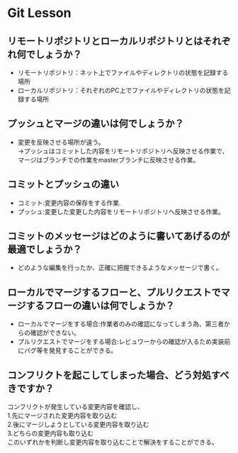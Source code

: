 # Git Lesson

## リモートリポジトリとローカルリポジトリとはそれぞれ何でしょうか？
 
* リモートリポジトリ：ネット上でファイルやディレクトリの状態を記録する場所
* ローカルリポジトリ：それぞれのPC上でファイルやディレクトリの状態を記録する場所
 
## プッシュとマージの違いは何でしょうか？
 
* 変更を反映させる場所が違う。  
→プッシュはコミットした内容をリモートリポジトリへ反映させる作業で、マージはブランチでの作業をmasterブランチに反映させる作業。
 
## コミットとプッシュの違い
 
* コミット:変更内容の保存をする作業.
* プッシュ:変更した変更した内容をリモートリポジトリへ反映させる作業。
 
## コミットのメッセージはどのように書いてあげるのが最適でしょうか？
 
* どのような編集を行ったか、正確に把握できるようなメッセージで書く。
 
## ローカルでマージするフローと、プルリクエストでマージするフローの違いは何でしょうか？
 
* ローカルでマージをする場合:作業者のみの確認になってしまう為、第三者からの確認ができない。
* プルリクエストでマージをする場合:レビュワーからの確認が入るため実装前にバグ等を発見することができる。
 
## コンフリクトを起こしてしまった場合、どう対処すべきですか？
 
コンフリクトが発生している変更内容を確認し、  
1.先にマージされた変更内容を取り込む  
2.後にマージしようとしている変更内容を取り込む  
3.どちらの変更内容も取り込む  
このいずれかを判断し変更内容を取り込むことで解決をすることができる。
